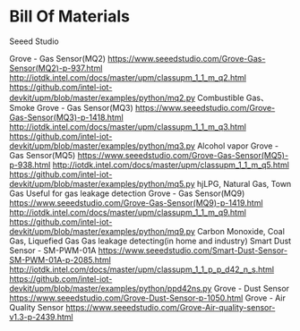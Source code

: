 # Bill Of Materials
 
Seeed Studio

Grove - Gas Sensor(MQ2)
https://www.seeedstudio.com/Grove-Gas-Sensor(MQ2)-p-937.html
http://iotdk.intel.com/docs/master/upm/classupm_1_1_m_q2.html
https://github.com/intel-iot-devkit/upm/blob/master/examples/python/mq2.py
Combustible Gas、Smoke
Grove - Gas Sensor(MQ3)
https://www.seeedstudio.com/Grove-Gas-Sensor(MQ3)-p-1418.html
http://iotdk.intel.com/docs/master/upm/classupm_1_1_m_q3.html
https://github.com/intel-iot-devkit/upm/blob/master/examples/python/mq3.py
Alcohol vapor
Grove - Gas Sensor(MQ5)
https://www.seeedstudio.com/Grove-Gas-Sensor(MQ5)-p-938.html
http://iotdk.intel.com/docs/master/upm/classupm_1_1_m_q5.html
https://github.com/intel-iot-devkit/upm/blob/master/examples/python/mq5.py
 hjLPG, Natural Gas, Town Gas
Useful for gas leakage detection
Grove - Gas Sensor(MQ9)
https://www.seeedstudio.com/Grove-Gas-Sensor(MQ9)-p-1419.html
http://iotdk.intel.com/docs/master/upm/classupm_1_1_m_q9.html
https://github.com/intel-iot-devkit/upm/blob/master/examples/python/mq9.py
Carbon Monoxide, Coal Gas, Liquefied Gas
Gas leakage detecting(in home and industry)
Smart Dust Sensor - SM-PWM-01A
https://www.seeedstudio.com/Smart-Dust-Sensor-SM-PWM-01A-p-2085.html
http://iotdk.intel.com/docs/master/upm/classupm_1_1_p_p_d42_n_s.html
https://github.com/intel-iot-devkit/upm/blob/master/examples/python/ppd42ns.py
Grove - Dust Sensor
https://www.seeedstudio.com/Grove-Dust-Sensor-p-1050.html
Grove - Air Quality Sensor
https://www.seeedstudio.com/Grove-Air-quality-sensor-v1.3-p-2439.html

